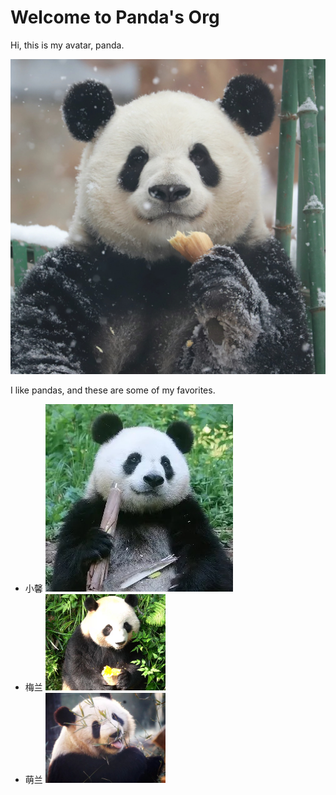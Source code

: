 # Welcome to Panda's Org

Hi, this is my avatar, panda.

![avatar](assets/Panda.JPG)

I like pandas, and these are some of my favorites.

- 小馨
  ![小馨](assets/小馨.JPEG)
- 梅兰
  <img src="assets/梅兰.jpeg" width="40%" />
- 萌兰
  <img src="assets/萌兰.jpg" width="40%" />